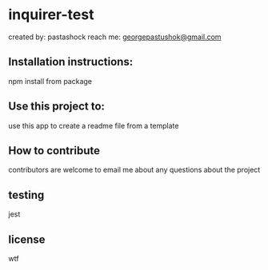 
# inquirer-test
created by: pastashock
reach me: georgepastushok@gmail.com

## Installation instructions:
npm install from package

## Use this project to:
use this app to create a readme file from a template

## How to contribute
contributors are welcome to email me about any questions about the project

## testing
jest

## license
wtf

